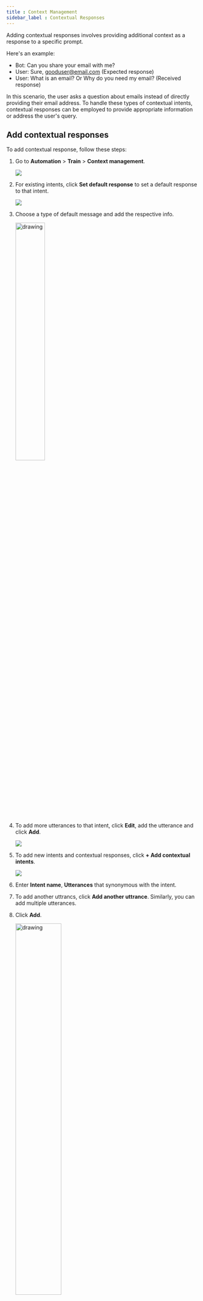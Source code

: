 ```yaml
---
title : Context Management
sidebar_label : Contextual Responses
---
```



Adding contextual responses involves providing additional context as a response to a specific prompt.

Here's an example:

* Bot: Can you share your email with me?
* User: Sure, gooduser@email.com (Expected response)
* User: What is an email? Or Why do you need my email? (Received response)

In this scenario, the user asks a question about emails instead of directly providing their email address. To handle these types of contextual intents, contextual responses can be employed to provide appropriate information or address the user's query.

## Add contextual responses

To add contextual response, follow these steps:

1. Go to **Automation** > **Train** > **Context management**.

    ![](https://imgur.com/1hrVJSC.png)

2. For existing intents, click **Set default response** to set a default response to that intent.

    ![](https://imgur.com/aLQ9uLE.png)

3. Choose a type of default message and add the respective info.

   <img src="https://imgur.com/3XaeEwZ.png" alt="drawing" width="40%"/>

4. To add more utterances to that intent, click **Edit**, add the utterance and click **Add**.

   ![](https://i.imgur.com/b4CPnxK.png)

5. To add new intents and contextual responses, click **+ Add contextual intents**.

    ![](https://imgur.com/jDv0yXT.png)

6. Enter **Intent name**, **Utterances** that synonymous with the intent.
7. To add another uttrancs, click **Add another uttrance**. Similarly, you can add multiple utterances.
8. Click **Add**. 

      <img src="https://imgur.com/eNI0Vc9.png" alt="drawing" width="50%"/>
      
9. Click **Train responses** to train the bot on the added intents and responses.

    ![](https://imgur.com/f0KK4h0.png)
        
## Bulk upload and download of contextual responses

### Import contextual responses

You can upload bulk responses only in CSV file format. 

To upload contextual responses in bulk into your system:

1. Create a CSV file with two columns - *intent* as the first column header and *utterance* as the second column header.
2. Go to **Bulk manage > Import > Upload file**.

   ![](https://imgur.com/w46nlPL.png)
  

2. Click **Upload file** and pick the file that you have created.

   ![](https://imgur.com/iPIU3Ze.png)


### Download contextual responses

To download contextual responses in bulk:

1. Go to **Bulk manage > Export**.

   ![](https://imgur.com/rhJPbmq.png)

* All the contextual responses will be downloaded to your system as a CSV file.
